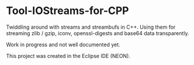 # Tool-IOStreams-for-CPP

Twiddling around with streams and streambufs in C++. 
Using them for streaming zlib / gzip, iconv, openssl-digests and base64 data transparently.

Work in progress and not well documented yet.

This project was created in the Eclipse IDE (NEON).
